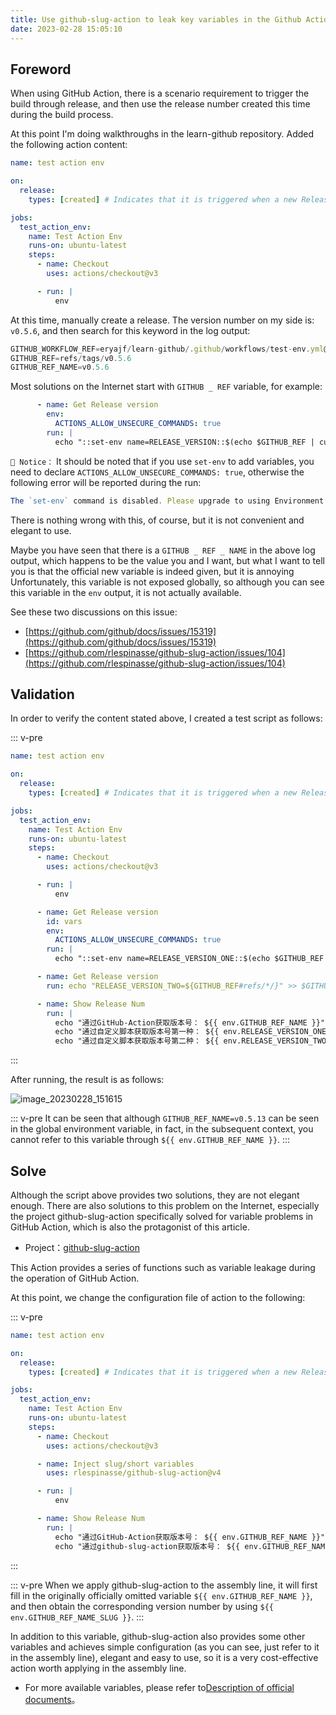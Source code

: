 ```yaml
---
title: Use github-slug-action to leak key variables in the Github Action context
date: 2023-02-28 15:05:10
---
```



## Foreword

When using GitHub Action, there is a scenario requirement to trigger the build through release, and then use the release number created this time during the build process.

At this point I'm doing walkthroughs in the learn-github repository. Added the following action content:

```yaml
name: test action env

on:
  release:
    types: [created] # Indicates that it is triggered when a new Release is created

jobs:
  test_action_env:
    name: Test Action Env
    runs-on: ubuntu-latest
    steps:
      - name: Checkout
        uses: actions/checkout@v3

      - run: |
          env
```

At this time, manually create a release. The version number on my side is: `v0.5.6`, and then search for this keyword in the log output:

```js
GITHUB_WORKFLOW_REF=eryajf/learn-github/.github/workflows/test-env.yml@refs/tags/v0.5.6
GITHUB_REF=refs/tags/v0.5.6
GITHUB_REF_NAME=v0.5.6
```

Most solutions on the Internet start with `GITHUB _ REF` variable, for example:

```yaml
      - name: Get Release version
        env:
          ACTIONS_ALLOW_UNSECURE_COMMANDS: true
        run: |
          echo "::set-env name=RELEASE_VERSION::$(echo $GITHUB_REF | cut -d'/' -f 3)"
```

`📢 Notice：` It should be noted that if you use `set-env` to add variables, you need to declare `ACTIONS_ALLOW_UNSECURE_COMMANDS: true`, otherwise the following error will be reported during the run:

```js
The `set-env` command is disabled. Please upgrade to using Environment Files or opt into unsecure command execution by setting the `ACTIONS_ALLOW_UNSECURE_COMMANDS` environment variable to `true`. For more information see: https://github.blog/changelog/2020-10-01-github-actions-deprecating-set-env-and-add-path-commands/
```

There is nothing wrong with this, of course, but it is not convenient and elegant to use.

Maybe you have seen that there is a `GITHUB _ REF _ NAME` in the above log output, which happens to be the value you and I want, but what I want to tell you is that the official new variable is indeed given, but it is annoying Unfortunately, this variable is not exposed globally, so although you can see this variable in the `env` output, it is not actually available.

See these two discussions on this issue:

- [https://github.com/github/docs/issues/15319](https://github.com/github/docs/issues/15319)
- [https://github.com/rlespinasse/github-slug-action/issues/104](https://github.com/rlespinasse/github-slug-action/issues/104)

## Validation

In order to verify the content stated above, I created a test script as follows:

::: v-pre
```yaml
name: test action env

on:
  release:
    types: [created] # Indicates that it is triggered when a new Release is created

jobs:
  test_action_env:
    name: Test Action Env
    runs-on: ubuntu-latest
    steps:
      - name: Checkout
        uses: actions/checkout@v3

      - run: |
          env

      - name: Get Release version
        id: vars
        env:
          ACTIONS_ALLOW_UNSECURE_COMMANDS: true
        run: |
          echo "::set-env name=RELEASE_VERSION_ONE::$(echo $GITHUB_REF | cut -d'/' -f 3)"

      - name: Get Release version
        run: echo "RELEASE_VERSION_TWO=${GITHUB_REF#refs/*/}" >> $GITHUB_ENV

      - name: Show Release Num
        run: |
          echo "通过GitHub-Action获取版本号： ${{ env.GITHUB_REF_NAME }}"
          echo "通过自定义脚本获取版本号第一种： ${{ env.RELEASE_VERSION_ONE }}"
          echo "通过自定义脚本获取版本号第二种： ${{ env.RELEASE_VERSION_TWO }}"
```
:::

After running, the result is as follows:

![image_20230228_151615](https://cdn.staticaly.com/gh/eryajf/tu/main/img/image_20230228_151615.jpg)

::: v-pre
It can be seen that although `GITHUB_REF_NAME=v0.5.13` can be seen in the global environment variable, in fact, in the subsequent context, you cannot refer to this variable through `${{ env.GITHUB_REF_NAME }}`.
:::

## Solve

Although the script above provides two solutions, they are not elegant enough. There are also solutions to this problem on the Internet, especially the project github-slug-action specifically solved for variable problems in GitHub Action, which is also the protagonist of this article.

- Project：[github-slug-action](https://github.com/rlespinasse/github-slug-action)

This Action provides a series of functions such as variable leakage during the operation of GitHub Action.

At this point, we change the configuration file of action to the following:

::: v-pre
```yaml
name: test action env

on:
  release:
    types: [created] # Indicates that it is triggered when a new Release is created

jobs:
  test_action_env:
    name: Test Action Env
    runs-on: ubuntu-latest
    steps:
      - name: Checkout
        uses: actions/checkout@v3

      - name: Inject slug/short variables
        uses: rlespinasse/github-slug-action@v4

      - run: |
          env

      - name: Show Release Num
        run: |
          echo "通过GitHub-Action获取版本号： ${{ env.GITHUB_REF_NAME }}"
          echo "通过github-slug-action获取版本号： ${{ env.GITHUB_REF_NAME_SLUG }}"
```
:::

::: v-pre
When we apply github-slug-action to the assembly line, it will first fill in the originally officially omitted variable `${{ env.GITHUB_REF_NAME }}`, and then obtain the corresponding version number by using `${{ env.GITHUB_REF_NAME_SLUG }}`.
:::

In addition to this variable, github-slug-action also provides some other variables and achieves simple configuration (as you can see, just refer to it in the assembly line), elegant and easy to use, so it is a very cost-effective action worth applying in the assembly line.

- For more available variables, please refer to[Description of official documents](https://github.com/rlespinasse/github-slug-action#available-environment-variables)。